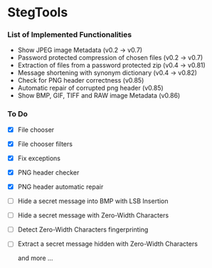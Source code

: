 # StegTools

### List of Implemented Functionalities
 - Show JPEG image Metadata                             (v0.2 -> v0.7)
 - Password protected compression of chosen files       (v0.2 -> v0.7)
 - Extraction of files from a password protected zip    (v0.4 -> v0.81)
 - Message shortening with synonym dictionary           (v0.4 -> v0.82)
 - Check for PNG header correctness                     (v0.85)
 - Automatic repair of corrupted png header             (v0.85)
 - Show BMP, GIF, TIFF and RAW image Metadata           (v0.86)


### To Do
 - [x] File chooser 
 - [x] File chooser filters
 - [x] Fix exceptions 
 - [x] PNG header checker
 - [x] PNG header automatic repair
 - [ ] Hide a secret message into BMP with LSB Insertion
 - [ ] Hide a secret message with Zero-Width Characters
 - [ ] Detect Zero-Width Characters fingerprinting
 - [ ] Extract a secret message hidden with Zero-Width Characters
 
    and more ...
 